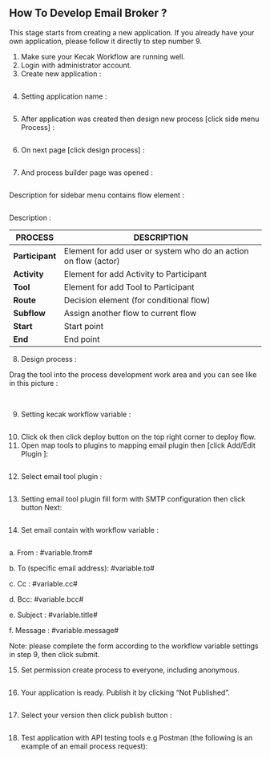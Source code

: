 ## How To Develop Email Broker ?

This stage starts from creating a new application.
If you already have your own application, please follow it directly to step number 9.

1. Make sure your Kecak Workflow are running well.
2. Login with administrator account.
3. Create new application :

<img src="https://raw.githubusercontent.com/kinnara-digital-studio/kecak-workflow/master/docs/assets/3.emailBroker.png" alt="" />

4. Setting application name :

<img src="https://raw.githubusercontent.com/kinnara-digital-studio/kecak-workflow/master/docs/assets/4.emailBroker.png" alt="" />


5. After application was created then design new process [click side menu Process] : 

<img src="https://raw.githubusercontent.com/kinnara-digital-studio/kecak-workflow/master/docs/assets/5.emailBroker.png" alt="" />


6. On next page [click design process] :

<img src="https://raw.githubusercontent.com/kinnara-digital-studio/kecak-workflow/master/docs/assets/6.emailBroker.png" alt="" />


7. And process builder page was opened :

<img src="https://raw.githubusercontent.com/kinnara-digital-studio/kecak-workflow/master/docs/assets/7.emailBroker.png" alt="" />

Description for sidebar menu contains flow element :
  
  <img src="https://raw.githubusercontent.com/kinnara-digital-studio/kecak-workflow/master/docs/assets/7.a.emailBroker.png" alt="" weight="10" />
		
Description :

|     PROCESS     |                           DESCRIPTION                         |
|-----------------|---------------------------------------------------------------|
|**Participant**  |Element for add user or system who do an action on flow (actor)|
|**Activity**     |Element for add Activity to Participant                        |
|**Tool**         |Element for add Tool to Participant                            |
|**Route**        |Decision element (for conditional flow)                        |
|**Subflow**      |Assign another flow to current flow                            |
|**Start**        |Start point                                                    |
|**End**          |End point                                                      |


8. Design process :

Drag the tool into the process development work area and you can see like in this picture :

<img src="https://raw.githubusercontent.com/kinnara-digital-studio/kecak-workflow/master/docs/assets/8.a.emailBroker.png" alt="" />

<img src="https://raw.githubusercontent.com/kinnara-digital-studio/kecak-workflow/master/docs/assets/8.emailBroker.png" alt="" />


9. Setting kecak workflow variable : 

<img src="https://raw.githubusercontent.com/kinnara-digital-studio/kecak-workflow/master/docs/assets/9.emailBroker.png" alt="" />


10. Click ok then click deploy button on the top right corner to deploy flow.
11. Open map tools to plugins to mapping email plugin then [click Add/Edit Plugin ]: 

<img src="https://raw.githubusercontent.com/kinnara-digital-studio/kecak-workflow/master/docs/assets/11.emailBroker.png" alt="" />


12. Select email tool plugin :

<img src="https://raw.githubusercontent.com/kinnara-digital-studio/kecak-workflow/master/docs/assets/12.emailBroker.png" alt="" />


13. Setting email tool plugin fill form with SMTP configuration then click button Next:

<img src="https://raw.githubusercontent.com/kinnara-digital-studio/kecak-workflow/master/docs/assets/13.emailBroker.png" alt="" />


14. Set email contain with workflow variable :

<img src="https://raw.githubusercontent.com/kinnara-digital-studio/kecak-workflow/master/docs/assets/14.emailBroker.png" alt="" />


  a. From : #variable.from#
  
  b. To (specific email address): #variable.to#
  
  c. Cc : #variable.cc#
  
  d. Bcc: #variable.bcc#
  
  e. Subject : #variable.title#
  
  f. Message : #variable.message#
  
  Note: please complete the form according to the workflow variable settings in step 9, then click submit.
  
  
15. Set permission create process to everyone, including anonymous.

<img src="https://raw.githubusercontent.com/kinnara-digital-studio/kecak-workflow/master/docs/assets/15.emailBroker.png" alt="" />


16. Your application is ready. Publish it by clicking “Not Published”.

<img src="https://raw.githubusercontent.com/kinnara-digital-studio/kecak-workflow/master/docs/assets/16.emailBroker.png" alt="" />


17. Select your version then click publish button :

<img src="https://raw.githubusercontent.com/kinnara-digital-studio/kecak-workflow/master/docs/assets/17.emailBroker.png" alt="" />


18. Test application with API testing tools e.g Postman (the following is an example of an email process request):

<img src="https://raw.githubusercontent.com/kinnara-digital-studio/kecak-workflow/master/docs/assets/18.emailBroker.png" alt="" />


